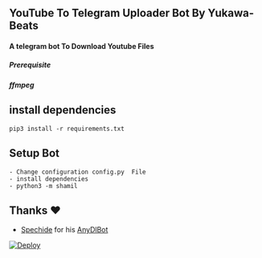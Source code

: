## YouTube To Telegram Uploader Bot By Yukawa-Beats
#### A telegram bot To Download Youtube Files
##### Prerequisite
##### ffmpeg
  
    
## install dependencies
    pip3 install -r requirements.txt


## Setup Bot
    - Change configuration config.py  File
    - install dependencies
    - python3 -m shamil
    
## Thanks ❤️
* [Spechide](https://telegram.dog/SpEcHIDe) for his [AnyDlBot](https://github.com/SpEcHiDe/AnyDLBot)

[![Deploy](https://www.herokucdn.com/deploy/button.svg)](https://heroku.com/deploy)
